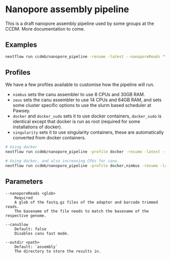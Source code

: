 # Nanopore assembly pipeline

This is a draft nanopore assembly pipeline used by some groups at the CCDM.
More documentation to come.

## Examples

```bash
nextflow run ccdmb/nanopore_pipeline -resume -latest --nanoporeReads "*.fastq.gz"
```


## Profiles

We have a few profiles available to customise how the pipeline will run.

- `nimbus` sets the canu assembler to use 8 CPUs and 30GB RAM.
- `zeus` sets the canu assembler to use 14 CPUs and 64GB RAM, and sets some cluster specific options to use the slurm based scheduler at Pawsey.
- `docker` and `docker_sudo` sets it to use docker containers, `docker_sudo` is identical except that docker is run as root (required for some installations of docker).
- `singularity` sets it to use singularity containers, these are automatically converted from docker containers.


```bash
# Using docker
nextflow run ccdmb/nanopore_pipeline -profile docker -resume -latest --nanoporeReads "*.fastq.gz"

# Using docker, and also increasing CPUs for canu.
nextflow run ccdmb/nanopore_pipeline -profile docker,nimbus -resume -latest --nanoporeReads "*.fastq.gz"
```


## Parameters

```
--nanoporeReads <glob>
    Required
    A glob of the fastq.gz files of the adapter and barcode trimmed reads.
    The basename of the file needs to match the basename of the respective genome.

--canuSlow
    Default: false
    Disables canu fast mode.

--outdir <path>
    Default: `assembly`
    The directory to store the results in.
```
